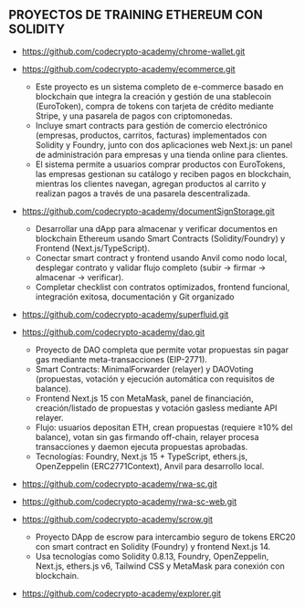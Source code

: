 ## PROYECTOS DE TRAINING ETHEREUM CON SOLIDITY

- https://github.com/codecrypto-academy/chrome-wallet.git
- https://github.com/codecrypto-academy/ecommerce.git

    - Este proyecto es un sistema completo de e-commerce basado en blockchain que integra la creación y gestión de una stablecoin (EuroToken), compra de tokens con tarjeta de crédito mediante Stripe, y una pasarela de pagos con criptomonedas. 
    - Incluye smart contracts para gestión de comercio electrónico (empresas, productos, carritos, facturas) implementados con Solidity y Foundry, junto con dos aplicaciones web Next.js: un panel de administración para empresas y una tienda online para clientes. 
    -  El sistema permite a usuarios comprar productos con EuroTokens, las empresas gestionan su catálogo y reciben pagos en blockchain, mientras los clientes navegan, agregan productos al carrito y realizan pagos a través de una pasarela descentralizada. 
   

- https://github.com/codecrypto-academy/documentSignStorage.git

    - Desarrollar una dApp para almacenar y verificar documentos en blockchain Ethereum usando Smart Contracts (Solidity/Foundry) y Frontend (Next.js/TypeScript).
    - Conectar smart contract y frontend usando Anvil como nodo local, desplegar contrato y validar flujo completo (subir → firmar → almacenar → verificar).
    - Completar checklist con contratos optimizados, frontend funcional, integración exitosa, documentación y Git organizado 

- https://github.com/codecrypto-academy/superfluid.git
- https://github.com/codecrypto-academy/dao.git
    - Proyecto de DAO completa que permite votar propuestas sin pagar gas mediante meta-transacciones (EIP-2771).
    - Smart Contracts: MinimalForwarder (relayer) y DAOVoting (propuestas, votación y ejecución automática con requisitos de balance).
    - Frontend Next.js 15 con MetaMask, panel de financiación, creación/listado de propuestas y votación gasless mediante API relayer.
    - Flujo: usuarios depositan ETH, crean propuestas (requiere ≥10% del balance), votan sin gas firmando off-chain, relayer procesa transacciones y daemon ejecuta propuestas aprobadas.
    - Tecnologías: Foundry, Next.js 15 + TypeScript, ethers.js, OpenZeppelin (ERC2771Context), Anvil para desarrollo local.

- https://github.com/codecrypto-academy/rwa-sc.git
- https://github.com/codecrypto-academy/rwa-sc-web.git
- https://github.com/codecrypto-academy/scrow.git
    - Proyecto DApp de escrow para intercambio seguro de tokens ERC20 con smart contract en Solidity (Foundry) y frontend Next.js 14.
    - Usa tecnologías como Solidity 0.8.13, Foundry, OpenZeppelin, Next.js, ethers.js v6, Tailwind CSS y MetaMask para conexión con blockchain.
- https://github.com/codecrypto-academy/explorer.git

